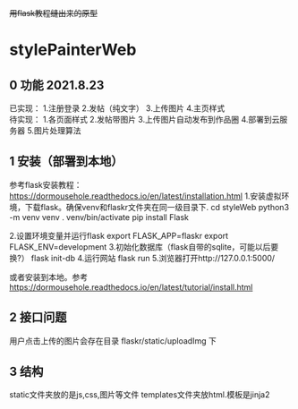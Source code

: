 ~~用flask教程缝出来的原型~~
# stylePainterWeb

## 0 功能 2021.8.23
已实现：  1.注册登录 2.发帖（纯文字） 3.上传图片 4.主页样式  
待实现：  1.各页面样式 2.发帖带图片 3.上传图片自动发布到作品圈 4.部署到云服务器 5.图片处理算法

## 1 安装（部署到本地）
参考flask安装教程：  <https://dormousehole.readthedocs.io/en/latest/installation.html>
1.安装虚拟环境，下载flask。确保venv和flaskr文件夹在同一级目录下.
    cd styleWeb
    python3 -m venv venv
    . venv/bin/activate
    pip install Flask

2.设置环境变量并运行flask
    export FLASK_APP=flaskr
    export FLASK_ENV=development
3.初始化数据库（flask自带的sqlite，可能以后要换?）
    flask init-db
4.运行网站
    flask run
5.浏览器打开http://127.0.0.1:5000/

或者安装到本地。参考<https://dormousehole.readthedocs.io/en/latest/tutorial/install.html>

## 2 接口问题
用户点击上传的图片会存在目录  flaskr/static/uploadImg  下

## 3 结构
static文件夹放的是js,css,图片等文件
templates文件夹放html.模板是jinja2
